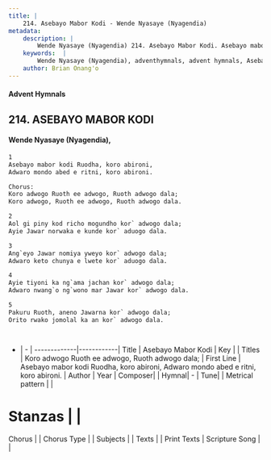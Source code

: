 ```yaml
---
title: |
    214. Asebayo Mabor Kodi - Wende Nyasaye (Nyagendia)
metadata:
    description: |
        Wende Nyasaye (Nyagendia) 214. Asebayo Mabor Kodi. Asebayo mabor kodi Ruodha, koro abironi, Adwaro mondo abed e ritni, koro abironi.  Chorus: Koro adwogo Ruoth ee adwogo, Ruoth adwogo dala; Koro adwogo, Ruoth ee adwogo, Ruoth adwogo dala.  
    keywords:  |
        Wende Nyasaye (Nyagendia), adventhymnals, advent hymnals, Asebayo Mabor Kodi, Asebayo mabor kodi Ruodha, koro abironi, Adwaro mondo abed e ritni, koro abironi.. Koro adwogo Ruoth ee adwogo, Ruoth adwogo dala;
    author: Brian Onang'o
---
```


#### Advent Hymnals
## 214. ASEBAYO MABOR KODI
####  Wende Nyasaye (Nyagendia),

```txt
1
Asebayo mabor kodi Ruodha, koro abironi,
Adwaro mondo abed e ritni, koro abironi.

Chorus:
Koro adwogo Ruoth ee adwogo, Ruoth adwogo dala;
Koro adwogo, Ruoth ee adwogo, Ruoth adwogo dala.

2
Aol gi piny kod richo mogundho kor` adwogo dala;
Ayie Jawar norwaka e kunde kor` aduogo dala.

3
Ang`eyo Jawar nomiya yweyo kor` adwogo dala;
Adwaro keto chunya e lwete kor` aduogo dala.

4
Ayie tiyoni ka ng`ama jachan kor` adwogo dala;
Adwaro nwang`o ng`wono mar Jawar kor` adwogo dala.

5
Pakuru Ruoth, aneno Jawarna kor` adwogo dala;
Orito rwako jomolal ka an kor` adwogo dala.




```

- |   -  |
-------------|------------|
Title | Asebayo Mabor Kodi |
Key |  |
Titles | Koro adwogo Ruoth ee adwogo, Ruoth adwogo dala; |
First Line | Asebayo mabor kodi Ruodha, koro abironi, Adwaro mondo abed e ritni, koro abironi. |
Author | 
Year | 
Composer| |
Hymnal|  - |
Tune|  |
Metrical pattern | |
# Stanzas |  |
Chorus |  |
Chorus Type |  |
Subjects | |
Texts |  |
Print Texts | 
Scripture Song |  |
    
